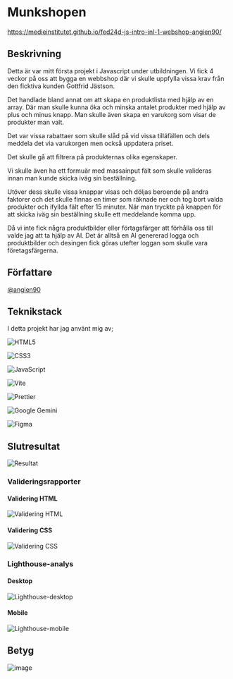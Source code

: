 # Munkshopen
https://medieinstitutet.github.io/fed24d-js-intro-inl-1-webshop-angien90/

## Beskrivning

Detta är var mitt första projekt i Javascript under utbildningen. Vi fick 4 veckor på oss att bygga en webbshop där vi skulle uppfylla vissa krav från den ficktiva kunden Gottfrid Jästson.

Det handlade bland annat om att skapa en produktlista med hjälp av en array. Där man skulle kunna öka och minska antalet produkter med hjälp av plus och minus knapp. Man skulle även skapa en varukorg som visar de produkter man valt.

Det var vissa rabattaer som skulle slåd på vid vissa tilläfällen och dels meddela det via varukorgen men också uppdatera priset. 

Det skulle gå att filtrera på produkternas olika egenskaper. 

Vi skulle även ha ett formuär med massainput fält som skulle valideras innan man kunde skicka iväg sin beställning. 

Utöver dess skulle vissa knappar visas och döljas beroende på andra faktorer och det skulle finnas en timer som räknade ner och tog bort valda produkter och ifyllda fält efter 15 minuter. När man tryckte på knappen för att skicka iväg sin beställning skulle ett meddelande komma upp. 

Då vi inte fick några produktbilder eller förtagsfärger att förhålla oss till valde jag att ta hjälp av AI. Det är alltså en AI genererad logga och produktbilder och desingen fick göras utefter loggan som skulle vara företagsfärgerna. 

## Författare

[@angien90](https://github.com/angien90)

## Teknikstack

I detta projekt har jag använt mig av;

![HTML5](https://img.shields.io/badge/html5-%23E34F26.svg?style=for-the-badge&logo=html5&logoColor=white)

![CSS3](https://img.shields.io/badge/css3-%231572B6.svg?style=for-the-badge&logo=css3&logoColor=white)

![JavaScript](https://img.shields.io/badge/javascript-%23323330.svg?style=for-the-badge&logo=javascript&logoColor=%23F7DF1E)

![Vite](https://img.shields.io/badge/vite-%23646CFF.svg?style=for-the-badge&logo=vite&logoColor=white)

![Prettier](https://img.shields.io/badge/prettier-%23F7B93E.svg?style=for-the-badge&logo=prettier&logoColor=black)

![Google Gemini](https://img.shields.io/badge/google%20gemini-8E75B2?style=for-the-badge&logo=google%20gemini&logoColor=white)

![Figma](https://img.shields.io/badge/figma-%23F24E1E.svg?style=for-the-badge&logo=figma&logoColor=white)

## Slutresultat
![Resultat](https://github.com/Medieinstitutet/fed24d-js-intro-inl-1-webshop-angien90/blob/main/Resultat.png)


### Valideringsrapporter
#### Validering HTML
![Validering HTML](https://github.com/Medieinstitutet/fed24d-js-intro-inl-1-webshop-angien90/blob/main/Validering%20HTML.png)

#### Validering CSS
![Validering CSS](https://github.com/Medieinstitutet/fed24d-js-intro-inl-1-webshop-angien90/blob/main/Validering%20CSS.png)

### Lighthouse-analys
#### Desktop
![Lighthouse-desktop](https://github.com/Medieinstitutet/fed24d-js-intro-inl-1-webshop-angien90/blob/main/Lighthouse%20analys%20-%20Desktop.png)

#### Mobile
![Lighthouse-mobile](https://github.com/Medieinstitutet/fed24d-js-intro-inl-1-webshop-angien90/blob/main/Lighthouse%20analys%20-%20Mobile.png)

## Betyg
![image](https://github.com/user-attachments/assets/d6a81108-3960-4e6a-bd56-5a8dd20acb83)

